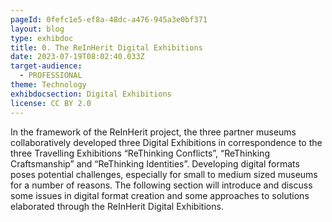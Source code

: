 ```yaml
---
pageId: 0fefc1e5-ef8a-48dc-a476-945a3e0bf371
layout: blog
type: exhibdoc
title: 0. The ReInHerit Digital Exhibitions
date: 2023-07-19T08:02:40.033Z
target-audience:
  - PROFESSIONAL
theme: Technology
exhibdocsection: Digital Exhibitions
license: CC BY 2.0
---
```

In the framework of the ReInHerit project, the three partner museums collaboratively developed three Digital Exhibitions in correspondence to the three Travelling Exhibitions “ReThinking Conflicts”, “ReThinking Craftsmanship” and “ReThinking Identities”. Developing digital formats poses potential challenges, especially for small to medium sized museums for a number of reasons. The following section will introduce and discuss some issues in digital format creation and some approaches to solutions elaborated through the ReInHerit Digital Exhibitions.